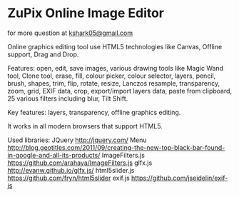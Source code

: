 # ZuPix Online Image Editor

for more question at kshark05@gmail.com

Online graphics editing tool use HTML5 technologies like Canvas, Offline support,
Drag and Drop.

Features: open, edit, save images, various drawing tools like Magic Wand tool, Clone tool, 
erase, fill, colour picker, colour selector, layers, pencil, brush, shapes, trim, flip, 
rotate, resize, Lanczos resample, transparency, zoom, grid, EXIF data, crop, 
export/import layers data, paste from clipboard, 25 various filters including blur, Tilt Shift.

Key features: layers, transparency, offline graphics editing.

It works in all modern browsers that support HTML5.

Used libraries:
JQuery http://jquery.com/
Menu http://blog.geotitles.com/2011/09/creating-the-new-top-black-bar-found-in-google-and-all-its-products/
ImageFilters.js https://github.com/arahaya/ImageFilters.js
glfx.js http://evanw.github.io/glfx.js/
html5slider.js https://github.com/fryn/html5slider
exif.js https://github.com/jseidelin/exif-js
